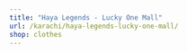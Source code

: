 ```yaml
---
title: "Haya Legends - Lucky One Mall"
url: /karachi/haya-legends-lucky-one-mall/
shop: clothes
---
```

